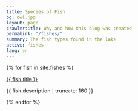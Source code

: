 ```yaml
---
title: Species of Fish
bg: owl.jpg
layout: page
crawlertitle: Why and how this blog was created
permalink: "/fishes/"
summary: The fish types found in the lake
active: fishes
lang: en
---
```



{% for fish in site.fishes %}

<a href="{{ fish.url | prepend: site.baseurl }}">
        {{ fish.title }}
</a>

<p class="post-excerpt">{{ fish.description | truncate: 160 }}</p>

{% endfor %}      

